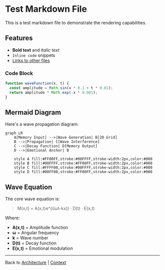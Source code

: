 # Test Markdown File

This is a test markdown file to demonstrate the rendering capabilities.

## Features

- **Bold text** and *italic text*
- `Inline code` snippets
- [Links to other files](ARCHITECTURE.md)

### Code Block

```javascript
function waveFunction(x, t) {
  const amplitude = Math.sin(x * 0.1 + t * 0.01);
  return amplitude * Math.exp(-x * 0.001);
}
```

## Mermaid Diagram

Here's a wave propagation diagram:

```mermaid
graph LR
    A[Memory Input] -->|Wave Generation| B[2D Grid]
    B -->|Propagation| C[Wave Interference]
    C -->|Decay Function| D[Memory Output]
    D -->|Emotional Anchor| B
    
    style A fill:#FF00FF,stroke:#00FFFF,stroke-width:2px,color:#000
    style B fill:#00FFFF,stroke:#FF00FF,stroke-width:2px,color:#000
    style C fill:#FFFF00,stroke:#00FFFF,stroke-width:2px,color:#000
    style D fill:#00FF00,stroke:#FF00FF,stroke-width:2px,color:#000
```

## Wave Equation

The core wave equation is:

> M(x,t) = A(x,t)e^(i(ωt-kx)) · D(t) · E(x,t)

Where:
- **A(x,t)** = Amplitude function
- **ω** = Angular frequency
- **k** = Wave number
- **D(t)** = Decay function
- **E(x,t)** = Emotional modulation

---

Back to [Architecture](ARCHITECTURE.md) | [Context](Context.md)